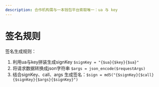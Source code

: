 ```yaml
---
description: 合作机构需与一本钱包平台索取唯一：ua 与 key
---
```


# 签名规则

签名生成规则：

1. 利用ua与key拼装生成signKey `$signKey = "{$ua}{$key}{$ua}"`
2. 将请求数据转换成json字符串 `$args = json_encode($requestArgs)`
3. 结合signKey、call、args 生成签名：`$sign = md5("{$signKey}{$call}{$signKey}{$args}{$signKey}")`

